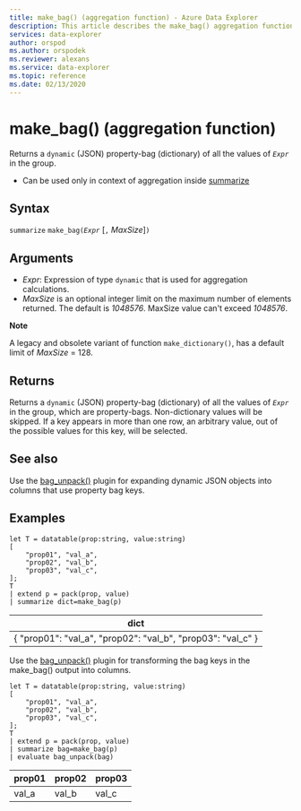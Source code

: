 ```yaml
---
title: make_bag() (aggregation function) - Azure Data Explorer
description: This article describes the make_bag() aggregation function in Azure Data Explorer.
services: data-explorer
author: orspod
ms.author: orspodek
ms.reviewer: alexans
ms.service: data-explorer
ms.topic: reference
ms.date: 02/13/2020
---
```

# make_bag() (aggregation function)

Returns a `dynamic` (JSON) property-bag (dictionary) of all the values of *`Expr`* in the group.

* Can be used only in context of aggregation inside [summarize](summarizeoperator.md)

## Syntax

`summarize` `make_bag(`*`Expr`* [`,` *MaxSize*]`)`

## Arguments

* *Expr*: Expression of type `dynamic` that is used for aggregation calculations.
* *MaxSize* is an optional integer limit on the maximum number of elements returned. The default is *1048576*. MaxSize value can't exceed *1048576*.

**Note**

A legacy and obsolete variant of function `make_dictionary()`, has a default limit of *MaxSize* = 128.

## Returns

Returns a `dynamic` (JSON) property-bag (dictionary) of all the values of *`Expr`* in the group, which are property-bags.
Non-dictionary values will be skipped.
If a key appears in more than one row, an arbitrary value, out of the possible values for this key, will be selected.

## See also

Use the [bag_unpack()](bag-unpackplugin.md) plugin for expanding dynamic JSON objects into columns that use property bag keys. 

## Examples

```kusto
let T = datatable(prop:string, value:string)
[
    "prop01", "val_a",
    "prop02", "val_b",
    "prop03", "val_c",
];
T
| extend p = pack(prop, value)
| summarize dict=make_bag(p)

```

|dict|
|----|
|{ "prop01": "val_a", "prop02": "val_b", "prop03": "val_c" } |

Use the [bag_unpack()](bag-unpackplugin.md) plugin for transforming the bag keys in the make_bag() output into columns. 

```kusto
let T = datatable(prop:string, value:string)
[
    "prop01", "val_a",
    "prop02", "val_b",
    "prop03", "val_c",
];
T
| extend p = pack(prop, value)
| summarize bag=make_bag(p)
| evaluate bag_unpack(bag) 

```

|prop01|prop02|prop03|
|---|---|---|
|val_a|val_b|val_c|
